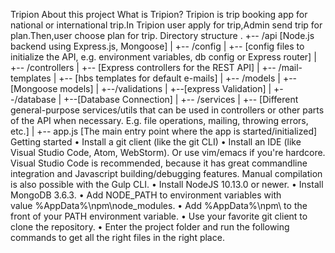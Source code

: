 Tripion
About this project
What is Tripion?
Tripion is trip booking app for national or international trip.In Tripion user apply for trip,Admin send trip for plan.Then,user choose plan for trip.
Directory structure
.
+-- /api [Node.js backend using Express.js, Mongoose] 
|   +-- /config
|       +-- [config files to initialize the API, e.g. environment variables, db config or Express router]
|   +-- /controllers
|       +-- [Express controllers for the REST API]
|   +-- /mail-templates
|       +-- [hbs templates for default e-mails]
|   +-- /models
|       +-- [Mongoose models]
|   +--/validations
|       +--[express Validation]
|   +--/database
|       +--[Database Connection]
|   +-- /services
|       +-- [Different general-purpose services/utils that can be used in controllers or other parts of the API when necessary. E.g. file operations, mailing, throwing errors, etc.]
|   +-- app.js [The main entry point where the app is started/initialized]
Getting started
    • Install a git client (like the git CLI)
    • Install an IDE (like Visual Studio Code, Atom, WebStorm). Or use vim/emacs if you're hardcore. Visual Studio Code is recommended, because it has great commandline integration and Javascript building/debugging features. Manual compilation is also possible with the Gulp CLI.
    • Install NodeJS 10.13.0 or newer.
    • Install MongoDB 3.6.3.
    • Add NODE_PATH to environment variables with value %AppData%\npm\node_modules.
    • Add %AppData%\npm\ to the front of your PATH environment variable.
    • Use your favorite git client to clone the repository.
    • Enter the project folder and run the following commands to get all the right files in the right place.
